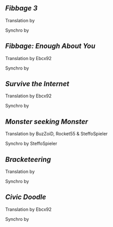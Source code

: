 ***Fibbage 3***
-
Translation by

Synchro by

***Fibbage: Enough About You***
-
Translation by Ebcx92

Synchro by

***Survive the Internet***
-
Translation by Ebcx92

Synchro by

***Monster seeking Monster***
-
Translation by BuzZoiD, Rocket55 & SteffoSpieler

Synchro by SteffoSpieler

***Bracketeering***
-
Translation by

Synchro by

***Civic Doodle***
-
Translation by Ebcx92

Synchro by
